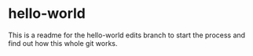 # hello-world

This is a readme for the hello-world edits branch to start the process and find out how this whole git works.
